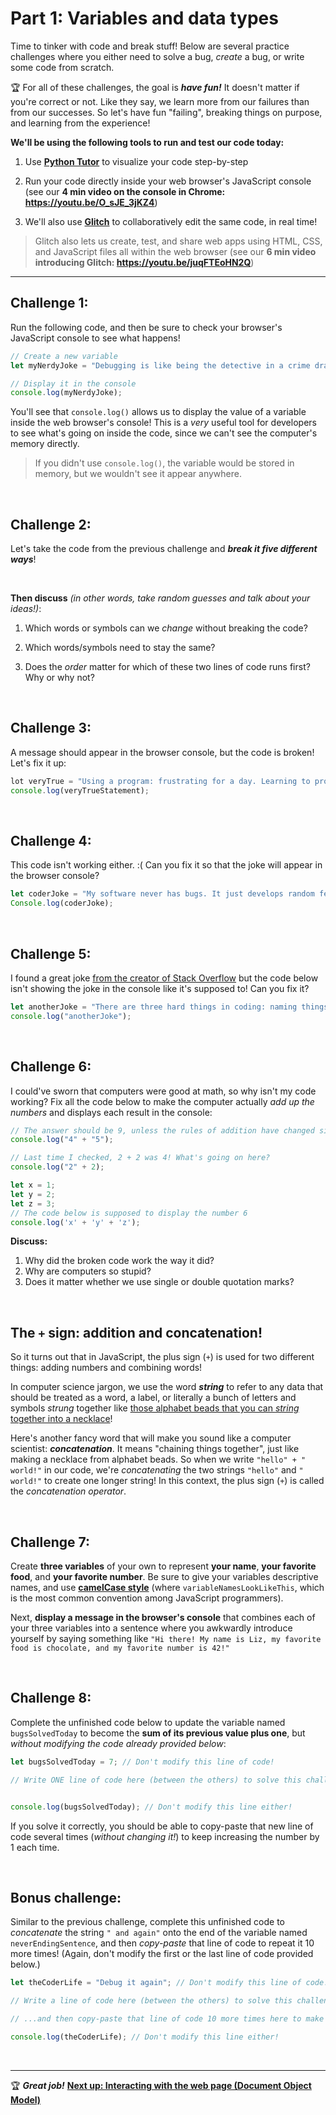 # Part 1: Variables and data types

Time to tinker with code and break stuff! Below are several practice challenges where you either need to solve a bug, *create* a bug, or write some code from scratch.

:trophy: For all of these challenges, the goal is ***have fun!*** It doesn't matter if you're correct or not. Like they say, we learn more from our failures than from our successes. So let's have fun "failing", breaking things on purpose, and learning from the experience!

**We'll be using the following tools to run and test our code today:**

  1. Use [**Python Tutor**](http://pythontutor.com/javascript.html#mode=edit) to visualize your code step-by-step
  
  2. Run your code directly inside your web browser's JavaScript console (see our **4 min video on the console in Chrome: https://youtu.be/O_sJE_3jKZ4**)
  
  3. We'll also use [**Glitch**](https://glitch.com/) to collaboratively edit the same code, in real time!
  
  > Glitch also lets us create, test, and share web apps using HTML, CSS, and JavaScript files all within the web browser (see our **6 min video introducing Glitch: https://youtu.be/juqFTEoHN2Q**)

<hr/>

## Challenge 1: 

Run the following code, and then be sure to check your browser's JavaScript console to see what happens!

```javascript
// Create a new variable
let myNerdyJoke = "Debugging is like being the detective in a crime drama where you are also the murderer";

// Display it in the console
console.log(myNerdyJoke);
```

You'll see that `console.log()` allows us to display the value of a variable inside the web browser's console! This is a *very* useful tool for developers to see what's going on inside the code, since we can't see the computer's memory directly.

  > If you didn't use `console.log()`, the variable would be stored in memory, but we wouldn't see it appear anywhere.

<br/>

## Challenge 2: 

Let's take the code from the previous challenge and ***break it five different ways***!

<br/>

**Then discuss** *(in other words, take random guesses and talk about your ideas!)*:

  1. Which words or symbols can we *change* without breaking the code?
  
  2. Which words/symbols need to stay the same?

  3. Does the *order* matter for which of these two lines of code runs first? Why or why not?

<br/>

## Challenge 3: 

A message should appear in the browser console, but the code is broken! Let's fix it up:

```javascript
lot veryTrue = "Using a program: frustrating for a day. Learning to program: frustrating for a lifetime!";
console.log(veryTrueStatement);
```

<br/>

## Challenge 4: 

This code isn't working either. :( Can you fix it so that the joke will appear in the browser console?

```javascript
let coderJoke = "My software never has bugs. It just develops random features!";
Console.log(coderJoke);
```

<br/>

## Challenge 5: 

I found a great joke [from the creator of Stack Overflow](https://twitter.com/codinghorror/status/506010907021828096) but the code below isn't showing the joke in the console like it's supposed to! Can you fix it?

```javascript
let anotherJoke = "There are three hard things in coding: naming things, and off-by-one errors."
console.log("anotherJoke");
```

<br/>

## Challenge 6: 

I could've sworn that computers were good at math, so why isn't my code working? Fix all the code below to make the computer actually *add up the numbers* and displays each result in the console:

```javascript
// The answer should be 9, unless the rules of addition have changed since I finished school?!
console.log("4" + "5");

// Last time I checked, 2 + 2 was 4! What's going on here?
console.log("2" + 2);

let x = 1;
let y = 2;
let z = 3;
// The code below is supposed to display the number 6
console.log('x' + 'y' + 'z');
```

**Discuss:**

  1. Why did the broken code work the way it did?
  2. Why are computers so stupid?
  3. Does it matter whether we use single or double quotation marks?

<br/>

## The `+` sign: addition and concatenation!

So it turns out that in JavaScript, the plus sign (`+`) is used for two different things: adding numbers and combining words!

In computer science jargon, we use the word ***string*** to refer to any data that should be treated as a word, a label, or literally a bunch of letters and symbols *strung* together like [those alphabet beads that you can *string* together into a necklace](https://www.etsy.com/market/alphabet_beads)!

Here's another fancy word that will make you sound like a computer scientist: ***concatenation***. It means "chaining things together", just like making a necklace from alphabet beads. So when we write `"hello" + " world!"` in our code, we're *concatenating* the two strings `"hello"` and `" world!"` to create one longer string! In this context, the plus sign (`+`) is called the *concatenation operator*.

<br/>

## Challenge 7: 

Create **three variables** of your own to represent **your name**, **your favorite food**, and **your favorite number**. Be sure to give your variables descriptive names, and use [**camelCase style**](https://en.wikipedia.org/wiki/Camel_case) (where `variableNamesLookLikeThis`, which is the most common convention among JavaScript programmers).

Next, **display a message in the browser's console** that combines each of your three variables into a sentence where you awkwardly introduce yourself by saying something like `"Hi there! My name is Liz, my favorite food is chocolate, and my favorite number is 42!"`

<br/>

## Challenge 8:

Complete the unfinished code below to update the variable named `bugsSolvedToday` to become the **sum of its previous value plus one**, but *without modifying the code already provided below*:

```javascript
let bugsSolvedToday = 7; // Don't modify this line of code!

// Write ONE line of code here (between the others) to solve this challenge:


console.log(bugsSolvedToday); // Don't modify this line either!
```

If you solve it correctly, you should be able to copy-paste that new line of code several times (*without changing it!*) to keep increasing the number by 1 each time.

<br/>

## Bonus challenge:

Similar to the previous challenge, complete this unfinished code to *concatenate* the string `" and again"` onto the end of the variable named `neverEndingSentence`, and then *copy-paste* that line of code to repeat it 10 more times! (Again, don't modify the first or the last line of code provided below.)

```javascript
let theCoderLife = "Debug it again"; // Don't modify this line of code!

// Write a line of code here (between the others) to solve this challenge:

// ...and then copy-paste that line of code 10 more times here to make the string longer and longer:

console.log(theCoderLife); // Don't modify this line either!
```

<br/>
<hr/>

:trophy: ***Great job!*** **[Next up: Interacting with the web page (Document Object Model)](https://github.com/LearnTeachCode/beginner-javascript-workshop/blob/master/2-dom-challenges.md)**
